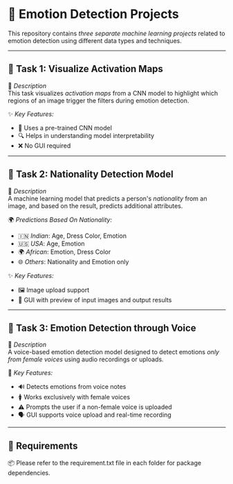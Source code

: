 
# 🎯 Emotion Detection Projects

This repository contains *three separate machine learning projects* related to emotion detection using different data types and techniques.

---

## 📁 Task 1: Visualize Activation Maps

📝 *Description*  
This task visualizes *activation maps* from a CNN model to highlight which regions of an image trigger the filters during emotion detection.

✨ *Key Features:*
- 🧠 Uses a pre-trained CNN model  
- 🔍 Helps in understanding model interpretability  
- ❌ No GUI required  

---

## 📁 Task 2: Nationality Detection Model

📝 *Description*  
A machine learning model that predicts a person's *nationality* from an image, and based on the result, predicts additional attributes.

🌍 *Predictions Based On Nationality:*
- 🇮🇳 *Indian*: Age, Dress Color, Emotion  
- 🇺🇸 *USA*: Age, Emotion  
- 🌍 *African*: Emotion, Dress Color  
- 🌐 *Others*: Nationality and Emotion only  

✨ *Key Features:*
- 🖼 Image upload support  
- 🧾 GUI with preview of input images and output results  

---

## 📁 Task 3: Emotion Detection through Voice

📝 *Description*  
A voice-based emotion detection model designed to detect emotions *only from female voices* using audio recordings or uploads.

🎯 *Key Features:*
- 🔊 Detects emotions from voice notes  
- 🚺 Works exclusively with female voices  
- ⚠ Prompts the user if a non-female voice is uploaded  
- 🗣 GUI supports voice upload and real-time recording  

---

## 🔧 Requirements

📦 Please refer to the requirement.txt file in each folder for package dependencies.

